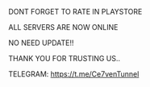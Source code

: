 DONT FORGET TO RATE IN PLAYSTORE

ALL SERVERS ARE NOW ONLINE

NO NEED UPDATE!!

THANK YOU FOR TRUSTING US..

TELEGRAM: https://t.me/Ce7venTunnel

